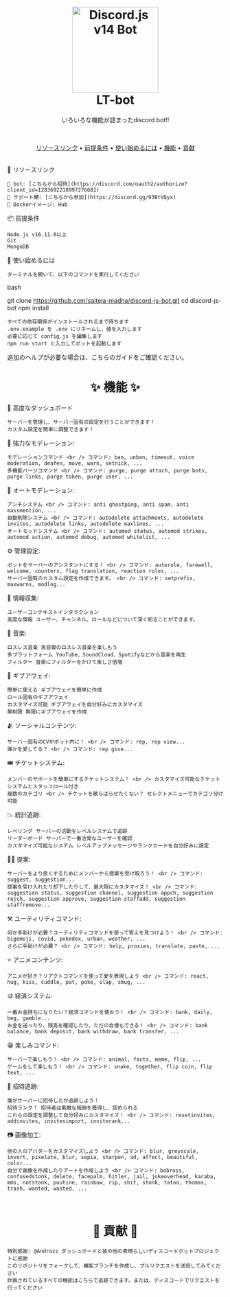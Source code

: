 <h1 align="center"> <br> <a href="https://github.com/saiteja-madha"><img src="./docs/.gitbook/assets/strange.png" height="200" alt="Discord.js v14 Bot"></a> <br> LT-bot <br> </h1> <p align="center">いろいろな機能が詰まったdiscord bot!!</p> <br> <p align="center"> <a href="#-リソースリンク">リソースリンク</a> • <a href="#-前提条件">前提条件</a> • <a href="#-使い始めるには">使い始めるには</a> • <a href="#-機能">機能</a> • <a href="#-貢献">貢献</a> </p> <br>
🔗 リソースリンク

    🤖 bot: [こちらから招待](https://discord.com/oauth2/authorize?client_id=1283692218997276681)
    🤝 サポート鯖: [こちらから参加](https://discord.gg/93BtVQyx)
    🐳 Dockerイメージ: Hub

📦 前提条件

    Node.js v16.11.0以上
    Git
    MongoDB

🚀 使い始めるには

    ターミナルを開いて、以下のコマンドを実行してください

bash

git clone https://github.com/saiteja-madha/discord-js-bot.git
cd discord-js-bot
npm install

    すべての依存関係がインストールされるまで待ちます
    .env.example を .env にリネームし、値を入力します
    必要に応じて config.js を編集します
    npm run start と入力してボットを起動します

追加のヘルプが必要な場合は、こちらのガイドをご確認ください。
<br> <h1 align="center"> ✨ 機能 ✨ </h1>
📡 高度なダッシュボード

    サーバーを管理し、サーバー固有の設定を行うことができます！
    カスタム設定を簡単に調整できます！

🛑 強力なモデレーション:

    モデレーションコマンド <br /> コマンド: ban, unban, timeout, voice moderation, deafen, move, warn, setnick, ...
    多機能パージコマンド <br /> コマンド: purge, purge attach, purge bots, purge links, purge token, purge user, ...

🤖 オートモデレーション:

    アンチシステム <br /> コマンド: anti ghostping, anti spam, anti massmention, ...
    自動削除システム <br /> コマンド: autodelete attachments, autodelete invites, autodelete links, autodelete maxlines, ...
    オートモッドシステム <br /> コマンド: automod status, automod strikes, automod action, automod debug, automod whitelist, ...

⚙️ 管理設定:

    ボットをサーバーのアシスタントにする！ <br /> コマンド: autorole, farewell, welcome, counters, flag translation, reaction roles, ...
    サーバー固有のカスタム設定を作成できます。 <br /> コマンド: setprefix, maxwarns, modlog...

💁 情報収集:

    ユーザーコンテキストインタラクション
    高度な情報 ユーザー、チャンネル、ロールなどについて深く知ることができます。

🎵 音楽:

    ロスレス音楽 高音質のロスレス音楽を楽しもう
    多プラットフォーム YouTube、SoundCloud、Spotifyなどから音楽を再生
    フィルター 音楽にフィルターをかけて楽しさ倍増

🎉 ギブアウェイ:

    簡単に使える ギブアウェイを簡単に作成
    ロール固有のギブアウェイ
    カスタマイズ可能 ギブアウェイを自分好みにカスタマイズ
    無制限 無限にギブアウェイを作成

🫂 ソーシャルコンテンツ:

    サーバー固有のCVがボット内に！ <br /> コマンド: rep, rep view...
    誰かを愛してる？ <br /> コマンド: rep give...

🎟 チケットシステム:

    メンバーのサポートを簡単にするチケットシステム！ <br /> カスタマイズ可能なチケットシステムとスタッフロール付き
    複数のカテゴリ <br /> チケットを散らばらせたくない？ セレクトメニューでカテゴリ分け可能

📉 統計追跡:

    レベリング サーバーの活動をレベルシステムで追跡
    リーダーボード サーバーで一番活発なユーザーを確認
    カスタマイズ可能なシステム レベルアップメッセージやランクカードを自分好みに設定

🙋‍♂️ 提案:

    サーバーをより良くするためにメンバーから提案を受け取ろう！ <br /> コマンド: suggest, suggestion...
    提案を受け入れたり却下したりして、最大限にカスタマイズ！ <br /> コマンド: suggestion status, suggestion channel, suggestion appch, suggestion rejch, suggestion approve, suggestion staffadd, suggestion staffremove...

⚒️ ユーティリティコマンド:

    何か手助けが必要？ユーティリティコマンドを使って答えを見つけよう！ <br /> コマンド: bigemoji, covid, pokedex, urban, weather, ...
    さらに手助けが必要？ <br /> コマンド: help, proxies, translate, paste, ...

⭐ アニメコンテンツ:

    アニメが好き？リアクトコマンドを使って愛を表現しよう <br /> コマンド: react, hug, kiss, cuddle, pat, poke, slap, smug, ...

🪙 経済システム:

    一番お金持ちになりたい？経済コマンドを使おう！ <br /> コマンド: bank, daily, beg, gamble...
    お金を送ったり、残高を確認したり、ただの自慢もできる！ <br /> コマンド: bank balance, bank deposit, bank withdraw, bank transfer, ...

😁 楽しみコマンド:

    サーバーで楽しもう！ <br /> コマンド: animal, facts, meme, flip, ...
    ゲームをして楽しもう！ <br /> コマンド: snake, together, flip coin, flip text, ...

📨 招待追跡:

    誰がサーバーに招待したか追跡しよう！
    招待ランク！ 招待者は素敵な報酬を獲得し、認められる
    これらの設定を調整して自分好みにカスタマイズ！ <br /> コマンド: resetinvites, addinvites, invitesimport, inviterank...

📷 画像加工:

    他の人のアバターをカスタマイズしよう <br /> コマンド: blur, greyscale, invert, pixelate, blur, sepia, sharpen, ad, affect, beautiful, color...
    自分で画像を作成したりアートを作成しよう <br /> コマンド: bobross, confusedstonk, delete, facepalm, hitler, jail, jokeoverhead, karaba, mms, notstonk, poutine, rainbow, rip, shit, stonk, tatoo, thomas, trash, wanted, wasted, ...

<br> <h1 align="center"> 🤝 貢献 🤝 </h1>

    特別感謝: @Androzz ダッシュボードと彼の他の素晴らしいディスコードボットプロジェクトに感謝
    このリポジトリをフォークして、機能ブランチを作成し、プルリクエストを送信してみてください
    計画されているすべての機能はこちらで追跡できます。または、ディスコードでリクエストを行ってください

